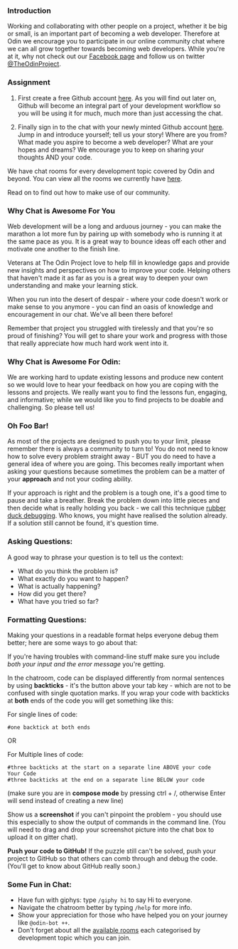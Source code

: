 ### <a id="introduction"></a>Introduction
Working and collaborating with other people on a project, whether it be big or small, is an important part of becoming a web developer. Therefore at Odin we encourage you to participate in our online community chat where we can all grow together towards becoming web developers.  While you're at it, why not check out our [Facebook page](https://www.facebook.com/theodinproject/) and follow us on twitter [@TheOdinProject](https://twitter.com/TheOdinProject).

### <a id="assignment"></a> Assignment
1. First create a free Github account [here](https://github.com/join). As you will find out later on, Github will become an integral part of your development workflow so you will be using it for much, much more than just accessing the chat.

2. Finally sign in to the chat with your newly minted Github account [here](https://gitter.im/TheOdinProject/theodinproject).
Jump in and introduce yourself; tell us your story! Where are you from? What made you aspire to become a web developer? What are your hopes and dreams? We encourage you to keep on sharing your thoughts AND your code.

We have chat rooms for every development topic covered by Odin and beyond. You can view all the rooms we currently have [here](https://gitter.im/orgs/TheOdinProject/rooms).

Read on to find out how to make use of our community.

### <a id="why-the-chat-is-awesome-for-you"></a> Why Chat is Awesome For You

Web development will be a long and arduous journey - you can make the marathon a lot more fun by pairing up with somebody who is running it at the same pace as you. It is a great way to bounce ideas off each other and motivate one another to the finish line.

Veterans at The Odin Project love to help fill in knowledge gaps and provide new insights and perspectives on how to improve your code. Helping others that haven't made it as far as you is a great way to deepen your own understanding and make your learning stick.

When you run into the desert of despair - where your code doesn't work or make sense to you anymore - you can find an oasis of knowledge and encouragement in our chat. We've all been there before!

Remember that project you struggled with tirelessly and that you're so proud of finishing? You will get to share your work and progress with those that really appreciate how much hard work went into it.

### <a id="why-the-chat-is-awesome-for-odin"></a> Why Chat is Awesome For Odin:

We are working hard to update existing lessons and produce new content so we would love to hear your feedback on how you are coping with the lessons and projects. We really want you to find the lessons fun, engaging, and informative; while we would like you to find projects to be doable and challenging. So please tell us!

### <a id="oh-foo-bar"></a> Oh Foo Bar!

As most of the projects are designed to push you to your limit, please remember there is always a community to turn to! You do not need to know how to solve every problem straight away - BUT you do need to have a general idea of where you are going. This becomes really important when asking your questions because sometimes the problem can be a matter of your **approach** and not your coding ability.

If your approach is right and the problem is a tough one, it's a good time to pause and take a breather. Break the problem down into little pieces and then decide what is really holding you back - we call this technique [rubber duck debugging](https://en.wikipedia.org/wiki/Rubber_duck_debugging). Who knows, you might have realised the solution already. If a solution still cannot be found, it's question time.

### <a id="asking-your-questions"></a> Asking Questions:

A good way to phrase your question is to tell us the context:

* What do you think the problem is?
* What exactly do you want to happen?
* What is actually happening?
* How did you get there?
* What have you tried so far?

### <a id="formatting-your-questions"></a> Formatting Questions:

Making your questions in a readable format helps everyone debug them better; here are some ways to go about that:

If you're having troubles with command-line stuff make sure you include *both your input and the error message* you're getting.

In the chatroom, code can be displayed differently from normal sentences by using **backticks** - it's the button above your tab key - which are not to be confused with single quotation marks. If you wrap your code with backticks at **both** ends of the code you will get something like this:

For single lines of code:

`#one backtick at both ends`

OR

For Multiple lines of code:

```
#three backticks at the start on a separate line ABOVE your code
Your Code
#three backticks at the end on a separate line BELOW your code
```
(make sure you are in **compose mode** by pressing ctrl + /, otherwise Enter will send instead of creating a new line)

Show us a **screenshot** if you can't pinpoint the problem - you should use this especially to show the output of commands in the command line. (You will need to drag and drop your screenshot picture into the chat box to upload it on gitter chat).

**Push your code to GitHub!** If the puzzle still can't be solved, push your project to GitHub so that others can comb through and debug the code. (You'll get to know about GitHub really soon.)

### <a id="some-fun-in-chat"></a> Some Fun in Chat:

* Have fun with giphys: type `/giphy hi` to say Hi to everyone.
* Navigate the chatroom better by typing `/help` for more info.
* Show your appreciation for those who have helped you on your journey like `@odin-bot ++`.
* Don't forget about all the [available rooms](https://gitter.im/orgs/TheOdinProject/rooms) each categorised by development topic which you can join.
